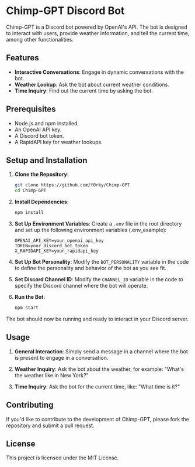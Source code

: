 
# Chimp-GPT Discord Bot

Chimp-GPT is a Discord bot powered by OpenAI's API. The bot is designed to interact with users, provide weather information, and tell the current time, among other functionalities.

## Features

- **Interactive Conversations**: Engage in dynamic conversations with the bot.
- **Weather Lookup**: Ask the bot about current weather conditions.
- **Time Inquiry**: Find out the current time by asking the bot.

## Prerequisites

- Node.js and npm installed.
- An OpenAI API key.
- A Discord bot token.
- A RapidAPI key for weather lookups.

## Setup and Installation

1. **Clone the Repository**:
    ```bash
    git clone https://github.com/f0rky/Chimp-GPT
    cd Chimp-GPT
    ```

2. **Install Dependencies**:
    ```bash
    npm install
    ```

3. **Set Up Environment Variables**:
   Create a `.env` file in the root directory and set up the following environment variables (.env_example):
    ```
    OPENAI_API_KEY=your_openai_api_key
    TOKEN=your_discord_bot_token
    X_RAPIDAPI_KEY=your_rapidapi_key
    ```
   
4. **Set Up Bot Personality**:
   Modify the `BOT_PERSONALITY` variable in the code to define the personality and behavior of the bot as you see fit.

5. **Set Discord Channel ID**:
   Modify the `CHANNEL_ID` variable in the code to specify the Discord channel where the bot will operate.

6. **Run the Bot**:
    ```bash
    npm start
    ```

The bot should now be running and ready to interact in your Discord server.

## Usage

1. **General Interaction**:
    Simply send a message in a channel where the bot is present to engage in a conversation.

2. **Weather Inquiry**:
    Ask the bot about the weather, for example: "What's the weather like in New York?"

3. **Time Inquiry**:
    Ask the bot for the current time, like: "What time is it?"

## Contributing

If you'd like to contribute to the development of Chimp-GPT, please fork the repository and submit a pull request.

## License

This project is licensed under the MIT License.

